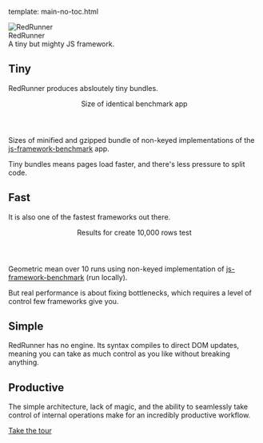 template: main-no-toc.html

<div class="logo">
  <div class="logo__logo">
    <img class="logo__image" src="/static/img/avatar.svg" alt="RedRunner" />
  </div>
  <div class="logo__text">
    <div class="logo__name">RedRunner</div>
    <div class="logo__slogan">A tiny but mighty JS framework.</div>
  </div>
</div>

<div class="info">
  <div class="pure-g">
    <div class="pure-u-1 pure-u-sm-1-2">
      <div class="info__block">
        <h2>Tiny</h2>
        <p>
          RedRunner produces absloutely tiny bundles.
        </p>
        <div class="stats_div">
          <header>Size of identical benchmark app</header>
          <div class="stats_table" id="framework_size_chart"></div>
          <footer>
            Sizes of minified and gzipped bundle of non-keyed implementations of the <a href="https://github.com/krausest/js-framework-benchmark">js-framework-benchmark</a> app.
          </footer>
        </div>
        <p>
          Tiny bundles means pages load faster, and there's less pressure to split code.
        </p>
      </div>
    </div>
    <div class="pure-u-1 pure-u-sm-1-2">
      <div class="info__block">
        <h2>Fast</h2>
        <p>
          It is also one of the fastest frameworks out there.
        </p>
        <div class="stats_div">
          <header>Results for create 10,000 rows test</header>
          <div class="stats_table" id="framework_speed_chart"></div>
          <footer>
            Geometric mean over 10 runs using non-keyed implementation of <a href="https://github.com/krausest/js-framework-benchmark">js-framework-benchmark</a> (run locally).
          </footer>
        </div>
        <p>
          But real performance is about fixing bottlenecks, which requires a level of control few frameworks give you.
        </p>
      </div>
    </div>
  </div>
</div>


<div class="info">
  <div class="pure-g">
    <div class="pure-u-1 pure-u-sm-1-2">
      <div class="info__block">
        <h2>Simple</h2>
        <p>
          RedRunner has no engine. Its syntax compiles to direct DOM updates, meaning you can take as much control as you like without breaking anything.
        </p>
      </div>
    </div>
    <div class="pure-u-1 pure-u-sm-1-2">
      <div class="info__block">
      <h2>Productive</h2>
        <p>
          The simple architecture, lack of magic, and the ability to seamlessly take control of internal operations make for an incredibly productive workflow.
        </p>
      </div>
    </div>
  </div>
</div>

<div class="call-to-action">
  <a href="/tour">Take the tour</a>
</div>


<script type="text/javascript">
  drawChart(frameworkStats, "createRows", "framework_speed_chart", "ms");
  drawChart(frameworkStats, "size", "framework_size_chart", " kB");
</script>